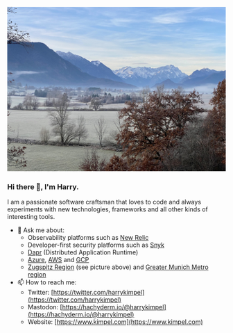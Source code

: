 ![Zugspitz region](background-fall-web.jpg)

### Hi there 👋, I'm Harry.

I am a passionate software craftsman that loves to code and always experiments with new technologies, frameworks and all other kinds of interesting tools.

- 💬 Ask me about:
     - Observability platforms such as [New Relic](https://www.newrelic.com)
     - Developer-first security platforms such as [Snyk](https://snyk.io/)
     - [Dapr](https://dapr.io/) (Distributed Application Runtime)
     - [Azure](https://azure.microsoft.com/en-us/), [AWS](https://aws.amazon.com/) and [GCP](https://cloud.google.com/)
     - [Zugspitz Region](https://www.zugspitz-region.de/) (see picture above) and [Greater Munich Metro region](https://www.metropolregion-muenchen.eu/)
- 📫 How to reach me:
     - Twitter: [https://twitter.com/harrykimpel](https://twitter.com/harrykimpel)
     - Mastodon: [https://hachyderm.io/@harrykimpel](https://hachyderm.io/@harrykimpel)
     - Website: [https://www.kimpel.com](https://www.kimpel.com)

<!--
**harrykimpel/harrykimpel** is a ✨ _special_ ✨ repository because its `README.md` (this file) appears on your GitHub profile.

Here are some ideas to get you started:

- 🔭 I’m currently working on ...
- 🌱 I’m currently learning ...
- 👯 I’m looking to collaborate on ...
- 🤔 I’m looking for help with ...
- 💬 Ask me about ...
- 📫 How to reach me: ...
- 😄 Pronouns: ...
- ⚡ Fun fact: ...
-->
